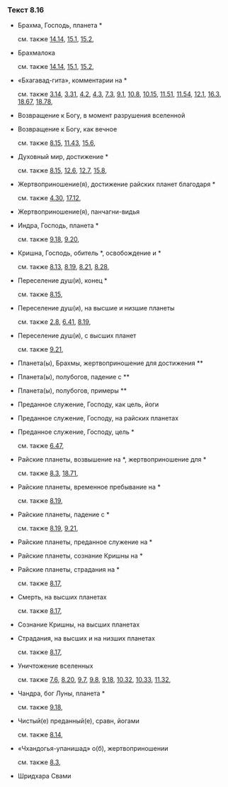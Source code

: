 ### Текст 8.16
	
- Брахма, Господь, планета \*

	см. также  [14.14](../14/1414.md),  [15.1](../15/1501.md),  [15.2](../15/1502.md), 
	
- Брахмалока

	см. также  [14.14](../14/1414.md),  [15.1](../15/1501.md),  [15.2](../15/1502.md), 
	
- «Бхагавад-гита», комментарии на \*

	см. также  [3.14](../03/0314.md),  [3.31](../03/0331.md),  [4.2](../04/0402.md),  [4.3](../04/0403.md),  [7.3](../07/0703.md),  [9.1](../09/0901.md),  [10.8](../10/1008.md),  [10.15](../10/1015.md),  [11.51](../11/1151.md),  [11.54](../11/1154.md),  [12.1](../12/1201.md),  [16.3](../16/1603.md),  [18.67](../18/1867.md),  [18.78](../18/1878.md), 
	
- Возвращение к Богу, в момент разрушения вселенной

	
- Возвращение к Богу, как вечное

	см. также  [8.15](../08/0815.md),  [11.43](../11/1143.md),  [15.6](../15/1506.md), 
	
- Духовный мир, достижение \*

	см. также  [8.15](../08/0815.md),  [12.6](../12/1206.md),  [12.7](../12/1207.md),  [15.8](../15/1508.md), 
	
- Жертвоприношение(я), достижение райских планет благодаря \*

	см. также  [4.30](../04/0430.md),  [17.12](../17/1712.md), 
	
- Жертвоприношение(я), панчагни-видья

	
- Индра, Господь, планета \*

	см. также  [9.18](../09/0918.md),  [9.20](../09/0920.md), 
	
- Кришна, Господь, обитель \*, освобождение и \*

	см. также  [8.13](../08/0813.md),  [8.19](../08/0819.md),  [8.21](../08/0821.md),  [8.28](../08/0828.md), 
	
- Переселение душ(и), конец \*

	см. также  [8.15](../08/0815.md), 
	
- Переселение душ(и), на высшие и низшие планеты

	см. также  [2.8](../02/0208.md),  [6.41](../06/0641.md),  [8.19](../08/0819.md), 
	
- Переселение душ(и), с высших планет

	см. также  [9.21](../09/0921.md), 
	
- Планета(ы), Брахмы, жертвоприношение для достижения \*\*

	
- Планета(ы), полубогов, падение с \*\*

	
- Планета(ы), полубогов, примеры \*\*

	
- Преданное служение, Господу, как цель, йоги

	
- Преданное служение, Господу, на райских планетах

	
- Преданное служение, Господу, цель \*

	см. также  [6.47](../06/0647.md), 
	
- Райские планеты, возвышение на \*, жертвоприношение для \*

	см. также  [8.3](../08/0803.md),  [18.71](../18/1871.md), 
	
- Райские планеты, временное пребывание на \*

	см. также  [8.19](../08/0819.md), 
	
- Райские планеты, падение с \*

	см. также  [8.19](../08/0819.md),  [9.21](../09/0921.md), 
	
- Райские планеты, преданное служение на \*

	
- Райские планеты, сознание Кришны на \*

	
- Райские планеты, страдания на \*

	см. также  [8.17](../08/0817.md), 
	
- Смерть, на высших планетах

	см. также  [8.17](../08/0817.md), 
	
- Сознание Кришны, на высших планетах

	
- Страдания, на высших и на низших планетах

	см. также  [8.17](../08/0817.md), 
	
- Уничтожение вселенных

	см. также  [7.6](../07/0706.md),  [8.20](../08/0820.md),  [9.7](../09/0907.md),  [9.8](../09/0908.md),  [9.18](../09/0918.md),  [10.32](../10/1032.md),  [10.33](../10/1033.md),  [11.32](../11/1132.md), 
	
- Чандра, бог Луны, планета \*

	см. также  [9.18](../09/0918.md), 
	
- Чистый(е) преданный(е), сравн, йогами

	см. также  [8.14](../08/0814.md), 
	
- «Чхандогья-упанишад» о(б), жертвоприношении

	см. также  [8.3](../08/0803.md), 
	
- Шридхара Свами

